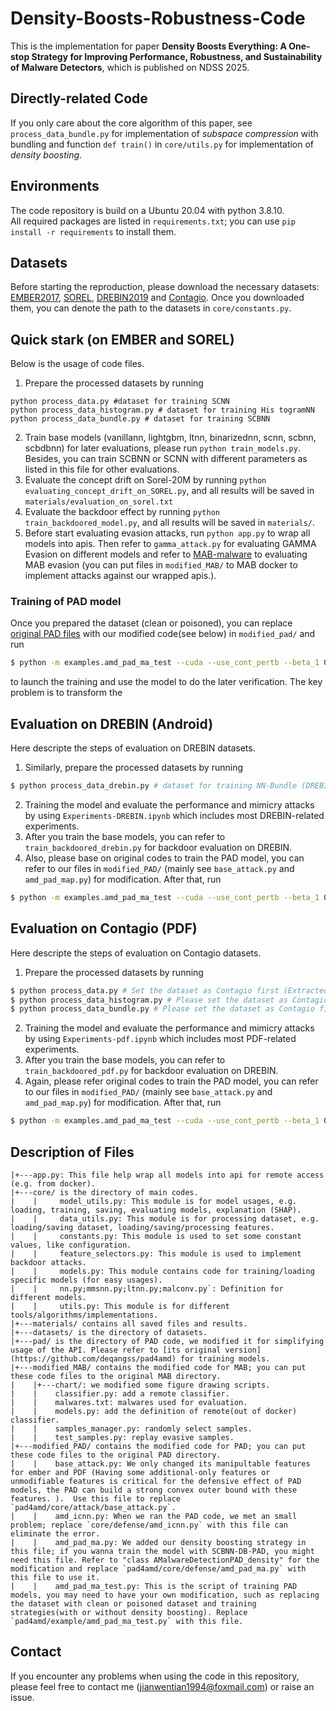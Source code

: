 # Density-Boosts-Robustness-Code
This is the implementation for paper **Density Boosts Everything: A One-stop Strategy for Improving Performance, Robustness, and Sustainability of Malware Detectors**, which is published on NDSS 2025. 

## Directly-related Code
If you only care about the core algorithm of this paper, see `process_data_bundle.py` for implementation of _subspace compression_ with bundling and function `def train()` in `core/utils.py` for implementation of _density boosting_.

## Environments
The code repository is build on a Ubuntu 20.04 with python 3.8.10.  
All required packages are listed in `requirements.txt`; you can use `pip install -r requirements` to install them.

## Datasets
Before starting the reproduction, please download the necessary datasets: [EMBER2017](https://github.com/elastic/ember/tree/d97a0b523de02f3fe5ea6089d080abacab6ee931), [SOREL](https://github.com/sophos/SOREL-20M), [DREBIN2019](https://github.com/s2labres/transcendent-release) and [Contagio](https://contagiodump.blogspot.com/2013/03/16800-clean-and-11960-malicious-files.html). Once you downloaded them, you can denote the path to the datasets in `core/constants.py`.

## Quick stark (on EMBER and SOREL)
Below is the usage of code files.
1. Prepare the processed datasets by running
```
python process_data.py #dataset for training SCNN
python process_data_histogram.py # dataset for training His togramNN
python process_data_bundle.py # dataset for training SCBNN
```
2. Train base models (vanillann, lightgbm, ltnn, binarizednn, scnn, scbnn, scbdbnn) for later evaluations, please run `python train_models.py`. Besides, you can train SCBNN or SCNN with different parameters as listed in this file for other evaluations.
4. Evaluate the concept drift on Sorel-20M by running `python evaluating_concept_drift_on_SOREL.py`, and all results will be saved in `materials/evaluation_on_sorel.txt`
5. Evaluate the backdoor effect by running `python train_backdoored_model.py`, and all results will be saved in `materials/`.
6. Before start evaluating evasion attacks, run `python app.py` to wrap all models into apis. Then refer to `gamma_attack.py` for evaluating GAMMA Evasion on different models and refer to [MAB-malware](https://github.com/weisong-ucr/MAB-malware) to evaluating MAB evasion (you can put files in `modified_MAB/`  to MAB docker to implement attacks against our wrapped apis.).

### Training of PAD model
Once you prepared the dataset (clean or poisoned), you can replace [original PAD files](https://github.com/deqangss/pad4amd) with our modified code(see below) in `modified_pad/` and run
```sh
$ python -m examples.amd_pad_ma_test --cuda --use_cont_pertb --beta_1 0.1 --beta_2 1.0 --lambda_lb 1.0 --lambda_ub 1.0 --seed 0 --batch_size 128 --proc_number 10 --epochs 50 --max_vocab_size 10000 --dense_hidden_units "1024,512,256" --weight_decay 0.0 --lr 0.001 --dropout 0.6  --ma "stepwise_max" --steps_l1 50 --steps_linf 50 --step_length_linf 0.02 --steps_l2 50 --step_length_l2 0.5 --is_score_round
```
to launch the training and use the model to do the later verification. The key problem is to transform the 

## Evaluation on DREBIN (Android)
Here descripte the steps of evaluation on DREBIN datasets. 
1. Similarly, prepare the processed datasets by running
```sh
$ python process_data_drebin.py # dataset for training NN-Bundle (DREBIN)
```
2. Training the model and evaluate the performance and mimicry attacks by using `Experiments-DREBIN.ipynb` which includes most DREBIN-related experiments.
3. After you train the base models, you can refer to `train_backdoored_drebin.py` for backdoor evaluation on DREBIN.
4. Also, please base on original codes to train the PAD model, you can refer to our files in `modified_PAD/` (mainly see `base_attack.py` and `amd_pad_map.py`) for modification. After that, run 
```sh
$ python -m examples.amd_pad_ma_test --cuda --use_cont_pertb --beta_1 0.1 --beta_2 1.0 --lambda_lb 1.0 --lambda_ub 1.0 --seed 0 --batch_size 128 --proc_number 10 --epochs 50 --max_vocab_size 10000 --dense_hidden_units "1024,512,256" --weight_decay 0.0 --lr 0.001 --dropout 0.6  --ma "stepwise_max" --steps_l1 50 --steps_linf 50 --step_length_linf 0.02 --steps_l2 50 --step_length_l2 0.5 --is_score_round
```

## Evaluation on Contagio (PDF)
Here descripte the steps of evaluation on Contagio datasets. 
1. Prepare the processed datasets by running
```sh
$ python process_data.py # Set the dataset as Contagio first (Extracted as dumped numpy)
$ python process_data_histogram.py # Please set the dataset as Contagio first(Extracted as dumped numpy)
$ python process_data_bundle.py # Please set the dataset as Contagio first (Extracted as dumped numpy)
```
2. Training the model and evaluate the performance and mimicry attacks by using `Experiments-pdf.ipynb` which includes most PDF-related experiments.
3. After you train the base models, you can refer to `train_backdoored_pdf.py` for backdoor evaluation on DREBIN.
4. Again, please refer original codes to train the PAD model, you can refer to our files in `modified_PAD/` (mainly see `base_attack.py` and `amd_pad_map.py`) for modification. After that, run 
```sh
$ python -m examples.amd_pad_ma_test --cuda --use_cont_pertb --beta_1 0.1 --beta_2 1.0 --lambda_lb 1.0 --lambda_ub 1.0 --seed 0 --batch_size 128 --proc_number 10 --epochs 50 --max_vocab_size 10000 --dense_hidden_units "1024,512,256" --weight_decay 0.0 --lr 0.001 --dropout 0.6  --ma "stepwise_max" --steps_l1 50 --steps_linf 50 --step_length_linf 0.02 --steps_l2 50 --step_length_l2 0.5 --is_score_round
```

## Description of Files
```
|+---app.py: This file help wrap all models into api for remote access (e.g. from docker).
|+---core/ is the directory of main codes.  
|    |     model_utils.py: This module is for model usages, e.g. loading, training, saving, evaluating models, explanation (SHAP).  
|    |     data_utils.py: This module is for processing dataset, e.g. loading/saving dataset, loading/saving/processing features.   
|    |     constants.py: This module is used to set some constant values, like configuration.  
|    |     feature_selectors.py: This module is used to implement backdoor attacks.  
|    |     models.py: This module contains code for training/loading specific models (for easy usages).  
|    |     nn.py;mmsnn.py;ltnn.py;malconv.py`: Definition for different models.  
|    |     utils.py: This module is for different tools/algorithms/implementations. 
|+---materials/ contains all saved files and results.  
|+---datasets/ is the directory of datasets. 
|+---pad/ is the directory of PAD code, we modified it for simplifying usage of the API. Please refer to [its original version](https://github.com/deqangss/pad4amd) for training models. 
|+---modified_MAB/ contains the modified code for MAB; you can put these code files to the original MAB directory.
|    |+---chart/: we modified some figure drawing scripts.
|    |    classifier.py: add a remote classifier.
|    |    malwares.txt: malwares used for evaluation.
|    |    models.py: add the definition of remote(out of docker) classifier.
|    |    samples_manager.py: randomly select samples.
|    |    test_samples.py: replay evasive samples.
|+---modified_PAD/ contains the modified code for PAD; you can put these code files to the original PAD directory.
|    |    base_attack.py: We only changed its manipultable features for ember and PDF (Having some additional-only features or unmodifiable features is critical for the defensive effect of PAD models, the PAD can build a strong convex outer bound with these features. ).  Use this file to replace `pad4amd/core/attack/base_attack.py`.  
|    |    amd_icnn.py: When we ran the PAD code, we met an small problem; replace `core/defense/amd_icnn.py` with this file can eliminate the error.  
|    |    amd_pad_ma.py: We added our density boosting strategy in this file; if you wanna train the model with SCBNN-DB-PAD, you might need this file. Refer to "class AMalwareDetectionPAD_density" for the modification and replace `pad4amd/core/defense/amd_pad_ma.py` with this file to use it.  
|    |    amd_pad_ma_test.py: This is the script of training PAD models, you may need to have your own modification, such as replacing the dataset with clean or poisoned dataset and training strategies(with or without density boosting). Replace `pad4amd/example/amd_pad_ma_test.py` with this file. 
```


## Contact
If you encounter any problems when using the code in this repository, please feel free to contact me (jianwentian1994@foxmail.com) or raise an issue. 







      
